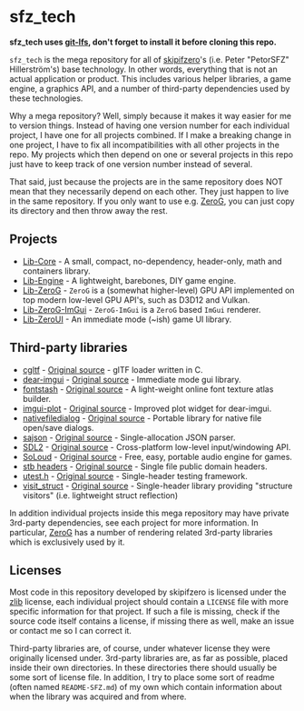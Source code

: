 # sfz_tech

__sfz_tech uses [git-lfs](https://git-lfs.github.com/), don't forget to install it before cloning this repo.__

`sfz_tech` is the mega repository for all of [skipifzero](http://www.skipifzero.com/)'s (i.e. Peter "PetorSFZ" Hillerström's) base technology. In other words, everything that is not an actual application or product. This includes various helper libraries, a game engine, a graphics API, and a number of third-party dependencies used by these technologies.

Why a mega repository? Well, simply because it makes it way easier for me to version things. Instead of having one version number for each individual project, I have one for all projects combined. If I make a breaking change in one project, I have to fix all incompatibilities with all other projects in the repo. My projects which then depend on one or several projects in this repo just have to keep track of one version number instead of several.

That said, just because the projects are in the same repository does NOT mean that they necessarily depend on each other. They just happen to live in the same repository. If you only want to use e.g. [ZeroG](https://github.com/PetorSFZ/sfz_tech/tree/master/Lib-ZeroG), you can just copy its directory and then throw away the rest.

## Projects

* [Lib-Core](https://github.com/PetorSFZ/sfz_tech/tree/master/Lib-Core) - A small, compact, no-dependency, header-only, math and containers library.
* [Lib-Engine](https://github.com/PetorSFZ/sfz_tech/tree/master/Lib-Engine) - A lightweight, barebones, DIY game engine.
* [Lib-ZeroG](https://github.com/PetorSFZ/sfz_tech/tree/master/Lib-ZeroG) - `ZeroG` is a (somewhat higher-level) GPU API implemented on top modern low-level GPU API's, such as D3D12 and Vulkan.
* [Lib-ZeroG-ImGui](https://github.com/PetorSFZ/sfz_tech/tree/master/Lib-ZeroG-ImGui) - `ZeroG-ImGui` is a `ZeroG` based `ImGui` renderer.
* [Lib-ZeroUI](https://github.com/PetorSFZ/sfz_tech/tree/master/Lib-ZeroUI) - An immediate mode (~ish) game UI library.

## Third-party libraries

* [cgltf](https://github.com/PetorSFZ/sfz_tech/tree/master/externals/cgltf) - [Original source](https://github.com/jkuhlmann/cgltf) - glTF loader written in C.
* [dear-imgui](https://github.com/PetorSFZ/sfz_tech/tree/master/externals/dear-imgui) - [Original source](https://github.com/ocornut/imgui) - Immediate mode gui library.
* [fontstash](https://github.com/PetorSFZ/sfz_tech/tree/master/externals/fontstash) - [Original source](https://github.com/memononen/fontstash) - A light-weight online font texture atlas builder.
* [imgui-plot](https://github.com/PetorSFZ/sfz_tech/tree/master/externals/imgui-plot) - [Original source](https://github.com/soulthreads/imgui-plot) - Improved plot widget for dear-imgui.
* [nativefiledialog](https://github.com/PetorSFZ/sfz_tech/tree/master/externals/nativefiledialog) - [Original source](https://github.com/mlabbe/nativefiledialog) - Portable library for native file open/save dialogs.
* [sajson](https://github.com/PetorSFZ/sfz_tech/tree/master/externals/sajson) - [Original source](https://github.com/chadaustin/sajson) - Single-allocation JSON parser.
* [SDL2](https://github.com/PetorSFZ/sfz_tech/tree/master/externals/sdl2) - [Original source](https://www.libsdl.org/) - Cross-platform low-level input/windowing API.
* [SoLoud](https://github.com/PetorSFZ/sfz_tech/tree/master/externals/soloud) - [Original source](https://github.com/jarikomppa/soloud) - Free, easy, portable audio engine for games.
* [stb headers](https://github.com/PetorSFZ/sfz_tech/tree/master/externals/stb) - [Original source](https://github.com/nothings/stb) - Single file public domain headers.
* [utest.h](https://github.com/PetorSFZ/sfz_tech/tree/master/externals/utest.h) - [Original source](https://github.com/sheredom/utest.h) - Single-header testing framework.
* [visit_struct](https://github.com/PetorSFZ/sfz_tech/tree/master/externals/visit_struct) - [Original source](https://github.com/garbageslam/visit_struct) - Single-header library providing "structure visitors" (i.e. lightweight struct reflection)

In addition individual projects inside this mega repository may have private 3rd-party dependencies, see each project for more information. In particular, [ZeroG](https://github.com/PetorSFZ/sfz_tech/tree/master/Lib-ZeroG) has a number of rendering related 3rd-party libraries which is exclusively used by it.

## Licenses

Most code in this repository developed by skipifzero is licensed under the [zlib](https://www.zlib.net/zlib_license.html) license, each individual project should contain a `LICENSE` file with more specific information for that project. If such a file is missing, check if the source code itself contains a license, if missing there as well, make an issue or contact me so I can correct it.

Third-party libraries are, of course, under whatever license they were originally licensed under. 3rd-party libraries are, as far as possible, placed inside their own directories. In these directories there should usually be some sort of license file. In addition, I try to place some sort of readme (often named `README-SFZ.md`) of my own which contain information about when the library was acquired and from where.
